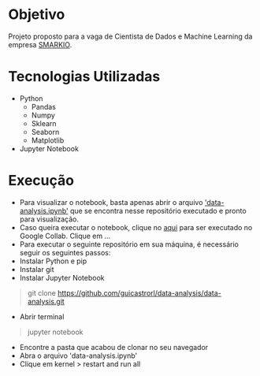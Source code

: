 # Objetivo
Projeto proposto para a vaga de Cientista de Dados e Machine Learning da empresa [SMARKIO](https://smarkio.com.br).

# Tecnologias Utilizadas
* Python
  * Pandas
  * Numpy
  * Sklearn
  * Seaborn
  * Matplotlib
* Jupyter Notebook

# Execução
* Para visualizar o notebook, basta apenas abrir o arquivo ['data-analysis.ipynb'](https://github.com/guicastrorl/data-analysis/blob/main/data-analysis.ipynb) que se encontra nesse repositório executado e pronto para visualização.<br>
* Caso queira executar o notebook, clique no [aqui](https://colab.research.google.com/drive/1MplHh9Cd5mVTXstdcw-nmi7VsrBt_tU2?usp=sharing) para ser executado no Google Collab. Clique em ...<br>
* Para executar o seguinte repositório em sua máquina, é necessário seguir os seguintes passos:<br>
* Instalar Python e pip
* Instalar git
* Instalar Jupyter Notebook
> git clone https://github.com/guicastrorl/data-analysis/data-analysis.git
* Abrir terminal
> jupyter notebook
* Encontre a pasta que acabou de clonar no seu navegador
* Abra o arquivo 'data-analysis.ipynb'
* Clique em kernel > restart and run all
